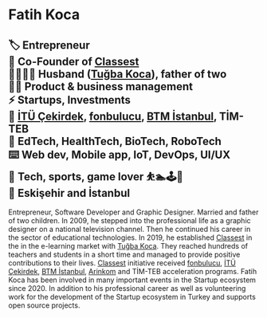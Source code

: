 # Fatih Koca  
🏷 Entrepreneur  
🏢 Co-Founder of [Classest](https://classest.com)  
👨‍👩‍👧‍👦 Husband ([Tuğba Koca](https://tugba.koca.app)), father of two  
👨‍💼 Product & business management  
⚡️ Startups, Investments  
🚀 [İTÜ Çekirdek](https://itucekirdek.com), [fonbulucu](http://invest.fonbulucu.com/classest), [BTM İstanbul](https://btm.istanbul/girisimler/classest), TİM-TEB   
🔎 EdTech, HealthTech, BioTech, RoboTech  
⌨️ Web dev, Mobile app, IoT, DevOps, UI/UX  
🦾 Tech, sports, game lover ⛹️🏊‍️🕹🎸  
📍 Eskişehir and İstanbul  
--
Entrepreneur, Software Developer and Graphic Designer. Married and father of two children. In 2009, he stepped into the professional life as a graphic designer on a national television channel. Then he continued his career in the sector of educational technologies. In 2019, he established [Classest](https://classest.com) in the in the e-learning market with [Tuğba Koca](https://tugba.koca.app). They reached hundreds of teachers and students in a short time and managed to provide positive contributions to their lives. [Classest](https://classest.com) initiative received [fonbulucu](http://invest.fonbulucu.com/classest), [İTÜ Çekirdek](https://itucekirdek.com), [BTM İstanbul](https://btm.istanbul/girisimler/classest), [Arinkom](https://arinkom.anadolu.edu.tr/girisimcilik/startuplarimiz-detay/ayza-yazilim) and TİM-TEB acceleration programs. Fatih Koca has been involved in many important events in the Startup ecosystem since 2020. In addition to his professional career as well as volunteering work for the development of the Startup ecosystem in Turkey and supports open source projects.